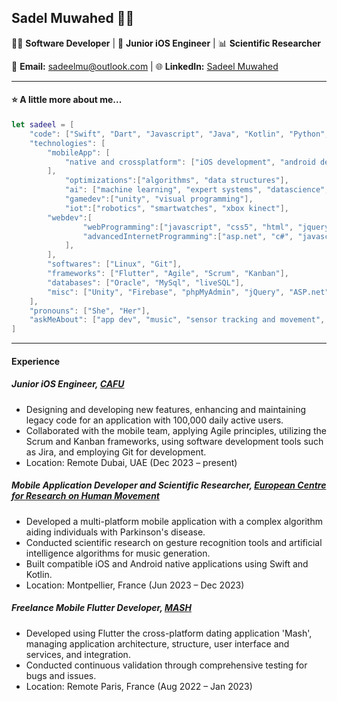 ## Sadel Muwahed 👩‍💻

👩‍💻 **Software Developer** | 📱 **Junior iOS Engineer** | 📊 **Scientific Researcher**

📧 **Email:** sadeelmu@outlook.com | 🌐 **LinkedIn:** [Sadeel Muwahed](https://www.linkedin.com/in/sadeel-muwahed/) 

---

#### ⭐ A little more about me...  

```swift
let sadeel = [
    "code": ["Swift", "Dart", "Javascript", "Java", "Kotlin", "Python", "SQL", "C#", "C++", "C"],
    "technologies": [
        "mobileApp": [
            "native and crossplatform": ["iOS development", "android development", "flutter"],
        ],
            "optimizations":["algorithms", "data structures"],
            "ai": ["machine learning", "expert systems", "datascience", "predictive algorithms"],
            "gamedev":["unity", "visual programming"],
            "iot":["robotics", "smartwatches", "xbox kinect"],
        "webdev":[
                "webProgramming":["javascript", "css5", "html", "jquery", "phpMyAdmin"],
                "advancedInternetProgramming":["asp.net", "c#", "javascript", "html", "css"]
            ],
        ],
        "softwares": ["Linux", "Git"],
        "frameworks": ["Flutter", "Agile", "Scrum", "Kanban"],
        "databases": ["Oracle", "MySql", "liveSQL"],
        "misc": ["Unity", "Firebase", "phpMyAdmin", "jQuery", "ASP.net"]
    ],
    "pronouns": ["She", "Her"],
    "askMeAbout": ["app dev", "music", "sensor tracking and movement", "web dev", "tech", "muay thai", "fractals", "tetris"]
]
```

---

#### Experience

##### Junior iOS Engineer, [CAFU](https://www.cafu.com/)
- Designing and developing new features, enhancing and maintaining legacy code for an application with 100,000 daily active users.
- Collaborated with the mobile team, applying Agile principles, utilizing the Scrum and Kanban frameworks, using software development tools such as Jira, and employing Git for development.
- Location: Remote Dubai, UAE (Dec 2023 – present)

##### Mobile Application Developer and Scientific Researcher, [European Centre for Research on Human Movement](https://dhm.euromov.eu/)
- Developed a multi-platform mobile application with a complex algorithm aiding individuals with Parkinson's disease.
- Conducted scientific research on gesture recognition tools and artificial intelligence algorithms for music generation.
- Built compatible iOS and Android native applications using Swift and Kotlin.
- Location: Montpellier, France (Jun 2023 – Dec 2023)

##### Freelance Mobile Flutter Developer, [MASH](https://github.com/sadeelmu/mashproject)
- Developed using Flutter the cross-platform dating application 'Mash', managing application architecture, structure, user interface and services, and integration.
- Conducted continuous validation through comprehensive testing for bugs and issues.
- Location: Remote Paris, France (Aug 2022 – Jan 2023)
